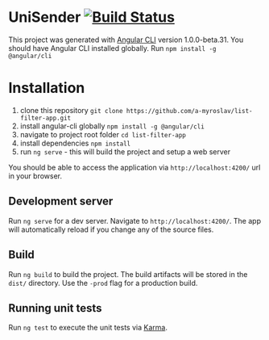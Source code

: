 # UniSender [![Build Status](https://travis-ci.org/a-myroslav/list-filter-app.svg?branch=master)](https://travis-ci.org/a-myroslav/list-filter-app)

This project was generated with [Angular CLI](https://github.com/angular/angular-cli) version 1.0.0-beta.31.
You should have Angular CLI installed globally. Run `npm install -g @angular/cli`
 
# Installation 
1. clone this repository `git clone https://github.com/a-myroslav/list-filter-app.git`
2. install angular-cli globally `npm install -g @angular/cli`
3. navigate to project root folder `cd list-filter-app`
4. install dependencies `npm install`
4. run `ng serve` - this will build the project and setup a web server

You should be able to access the application via `http://localhost:4200/` url in your browser. 

 
## Development server
Run `ng serve` for a dev server. Navigate to `http://localhost:4200/`. The app will automatically reload if you change any of the source files.

## Build

Run `ng build` to build the project. The build artifacts will be stored in the `dist/` directory. Use the `-prod` flag for a production build.

## Running unit tests

Run `ng test` to execute the unit tests via [Karma](https://karma-runner.github.io).
